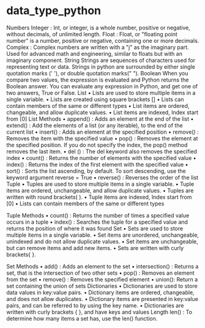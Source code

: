 # data_type_python
Numbers
Integer : Int, or integer, is a whole number, positive or negative, without decimals, of unlimited length.
Float : Float, or "floating point number" is a number, positive or negative, containing one or more decimals.
Complex : Complex numbers are written with a "j" as the imaginary part. Used for advanced math and engineering, similar to floats but with an imaginary component.
String
Strings are sequences of characters used for representing text or data.
Strings in python are surrounded by either single quotation marks (' '), or double quotation marks(" ").
Boolean
When you compare two values, the expression is evaluated and Python returns the Boolean answer.
You can evaluate any expression in Python, and get one of two answers, True or False.
List
•	Lists are used to store multiple items in a single variable.
•	Lists are created using square brackets []
•	Lists can contain members of the same or different types
•	List items are ordered, changeable, and allow duplicate values.
•	List items are indexed, Index start from [0]
List Methods
•	append() : Adds an element at the end of the list
•	extend() : Add the elements of a list (or any iterable), to the end of the current list
•	insert() : Adds an element at the specified position
•	remove() : Removes the item with the specified value
•	pop() : Removes the element at the specified position. If you do not specify the index, the pop() method removes the last item.
•	del () : The del keyword also removes the specified index
•	count() : Returns the number of elements with the specified value
•	index() : Returns the index of the first element with the specified value
•	sort() : Sorts the list ascending, by default. To sort descending, use the keyword argument reverse = True
•	reverse() : Reverses the order of the list
Tuple
•	Tuples are used to store multiple items in a single variable.
•	Tuple items are ordered, unchangeable, and allow duplicate values.
•	Tuples are written with round brackets( ).
•	Tuple items are indexed, Index start from [0]
•	Lists can contain members of the same or different types

Tuple Methods
•	count() : Returns the number of times a specified value occurs in a tuple
•	index() : Searches the tuple for a specified value and returns the position of where it was found
Set
•	Sets are used to store multiple items in a single variable.
•	Set items are unordered, unchangeable, unindexed and do not allow duplicate values.
•	Set items are unchangeable, but can remove items and add new items.
•	Sets are written with curly brackets{ }.

Set Methods
•	add() : Adds an element to the set
•	intersection() : Returns a set, that is the intersection of two other sets
•	pop() : Removes an element from the set
•	remove() : Removes the specified element
•	union(): Return a set containing the union of sets
Dictionaries
•	Dictionaries are used to store data values in key:value pairs.
•	Dictionary items are ordered, changeable, and does not allow duplicates.
•	Dictionary items are presented in key:value pairs, and can be referred to by using the key name.
•	Dictionaries are written with curly brackets { }, and have keys and values
Length
len() : To determine how many items a set has, use the len() function.



